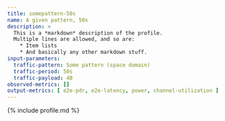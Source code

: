 ```yaml
---
title: somepattern-50s
name: A given pattern, 50s
description: >
  This is a *markdown* description of the profile.
  Multiple lines are allowed, and so are:
    * Item lists
    * And basically any other markdown stuff.
input-parameters:
  traffic-pattern: Some pattern (space domain)
  traffic-period: 50s
  traffic-payload: 4B
observed-metrics: []
output-metrics: [ e2e-pdr, e2e-latency, power, channel-utilization ]
---
```


{% include profile.md %}
